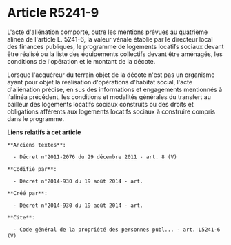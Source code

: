 # Article R5241-9

L'acte d'aliénation comporte, outre les mentions prévues au quatrième alinéa de l'article L. 5241-6, la valeur vénale établie
par le directeur local des finances publiques, le programme de logements locatifs sociaux devant être réalisé ou la liste des
équipements collectifs devant être aménagés, les conditions de l'opération et le montant de la décote. 

Lorsque l'acquéreur du terrain objet de la décote n'est pas un organisme ayant pour objet la réalisation d'opérations
d'habitat social, l'acte d'aliénation précise, en sus des informations et engagements mentionnés à l'alinéa précédent, les
conditions et modalités générales du transfert au bailleur des logements locatifs sociaux construits ou des droits et
obligations afférents aux logements locatifs sociaux à construire compris dans le programme.

**Liens relatifs à cet article**

	**Anciens textes**:

	  - Décret n°2011-2076 du 29 décembre 2011 - art. 8 (V)

	**Codifié par**:

	  - Décret n°2014-930 du 19 août 2014 - art.

	**Créé par**:

	  - Décret n°2014-930 du 19 août 2014 - art.

	**Cite**:

	  - Code général de la propriété des personnes publ... - art. L5241-6 (V)
